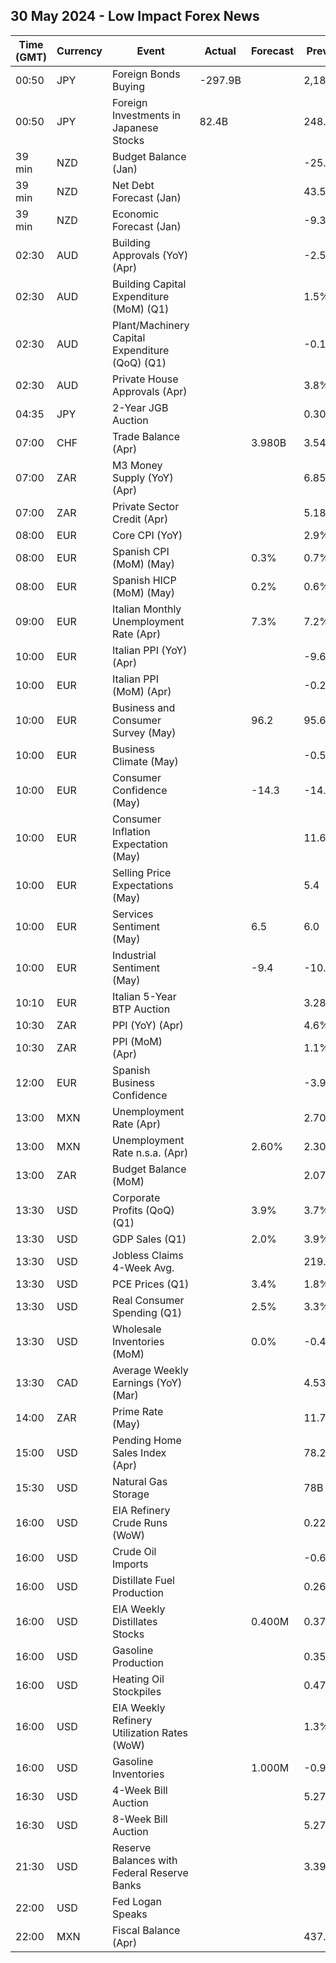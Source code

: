 ## 30 May 2024 - Low Impact Forex News

| Time (GMT) | Currency | Event | Actual | Forecast | Previous |
|------|----------|-------|--------|----------|----------|
| 00:50 | JPY | Foreign Bonds Buying | -297.9B |  | 2,189.6B |
| 00:50 | JPY | Foreign Investments in Japanese Stocks | 82.4B |  | 248.3B |
| 39 min | NZD | Budget Balance (Jan) |  |  | -25.830B |
| 39 min | NZD | Net Debt Forecast (Jan) |  |  | 43.50% |
| 39 min | NZD | Economic Forecast (Jan) |  |  | -9.320B |
| 02:30 | AUD | Building Approvals (YoY) (Apr) |  |  | -2.50% |
| 02:30 | AUD | Building Capital Expenditure (MoM) (Q1) |  |  | 1.5% |
| 02:30 | AUD | Plant/Machinery Capital Expenditure (QoQ) (Q1) |  |  | -0.1% |
| 02:30 | AUD | Private House Approvals (Apr) |  |  | 3.8% |
| 04:35 | JPY | 2-Year JGB Auction |  |  | 0.303% |
| 07:00 | CHF | Trade Balance (Apr) |  | 3.980B | 3.542B |
| 07:00 | ZAR | M3 Money Supply (YoY) (Apr) |  |  | 6.85% |
| 07:00 | ZAR | Private Sector Credit (Apr) |  |  | 5.18% |
| 08:00 | EUR | Core CPI (YoY) |  |  | 2.9% |
| 08:00 | EUR | Spanish CPI (MoM) (May) |  | 0.3% | 0.7% |
| 08:00 | EUR | Spanish HICP (MoM) (May) |  | 0.2% | 0.6% |
| 09:00 | EUR | Italian Monthly Unemployment Rate (Apr) |  | 7.3% | 7.2% |
| 10:00 | EUR | Italian PPI (YoY) (Apr) |  |  | -9.6% |
| 10:00 | EUR | Italian PPI (MoM) (Apr) |  |  | -0.2% |
| 10:00 | EUR | Business and Consumer Survey (May) |  | 96.2 | 95.6 |
| 10:00 | EUR | Business Climate (May) |  |  | -0.53 |
| 10:00 | EUR | Consumer Confidence (May) |  | -14.3 | -14.7 |
| 10:00 | EUR | Consumer Inflation Expectation (May) |  |  | 11.6 |
| 10:00 | EUR | Selling Price Expectations (May) |  |  | 5.4 |
| 10:00 | EUR | Services Sentiment (May) |  | 6.5 | 6.0 |
| 10:00 | EUR | Industrial Sentiment (May) |  | -9.4 | -10.5 |
| 10:10 | EUR | Italian 5-Year BTP Auction |  |  | 3.28% |
| 10:30 | ZAR | PPI (YoY) (Apr) |  |  | 4.6% |
| 10:30 | ZAR | PPI (MoM) (Apr) |  |  | 1.1% |
| 12:00 | EUR | Spanish Business Confidence |  |  | -3.9 |
| 13:00 | MXN | Unemployment Rate (Apr) |  |  | 2.70% |
| 13:00 | MXN | Unemployment Rate n.s.a. (Apr) |  | 2.60% | 2.30% |
| 13:00 | ZAR | Budget Balance (MoM) |  |  | 2.07B |
| 13:30 | USD | Corporate Profits (QoQ) (Q1) |  | 3.9% | 3.7% |
| 13:30 | USD | GDP Sales (Q1) |  | 2.0% | 3.9% |
| 13:30 | USD | Jobless Claims 4-Week Avg. |  |  | 219.75K |
| 13:30 | USD | PCE Prices (Q1) |  | 3.4% | 1.8% |
| 13:30 | USD | Real Consumer Spending (Q1) |  | 2.5% | 3.3% |
| 13:30 | USD | Wholesale Inventories (MoM) |  | 0.0% | -0.4% |
| 13:30 | CAD | Average Weekly Earnings (YoY) (Mar) |  |  | 4.53% |
| 14:00 | ZAR | Prime Rate (May) |  |  | 11.75% |
| 15:00 | USD | Pending Home Sales Index (Apr) |  |  | 78.2 |
| 15:30 | USD | Natural Gas Storage |  |  | 78B |
| 16:00 | USD | EIA Refinery Crude Runs (WoW) |  |  | 0.227M |
| 16:00 | USD | Crude Oil Imports |  |  | -0.676M |
| 16:00 | USD | Distillate Fuel Production |  |  | 0.260M |
| 16:00 | USD | EIA Weekly Distillates Stocks |  | 0.400M | 0.379M |
| 16:00 | USD | Gasoline Production |  |  | 0.351M |
| 16:00 | USD | Heating Oil Stockpiles |  |  | 0.477M |
| 16:00 | USD | EIA Weekly Refinery Utilization Rates (WoW) |  |  | 1.3% |
| 16:00 | USD | Gasoline Inventories |  | 1.000M | -0.945M |
| 16:30 | USD | 4-Week Bill Auction |  |  | 5.270% |
| 16:30 | USD | 8-Week Bill Auction |  |  | 5.275% |
| 21:30 | USD | Reserve Balances with Federal Reserve Banks |  |  | 3.391T |
| 22:00 | USD | Fed Logan Speaks |  |  |  |
| 22:00 | MXN | Fiscal Balance (Apr) |  |  | 437.20B |
